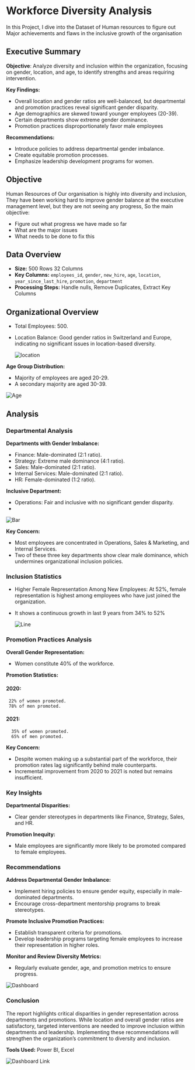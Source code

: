 # Workforce Diversity Analysis
In this Project, I dive into the Dataset of Human resources to figure out Major achievements and flaws in the inclusive growth of the organisation

## Executive Summary

**Objective**: Analyze diversity and inclusion within the organization, focusing on gender, location, and age, to identify strengths and areas requiring intervention.

**Key Findings:**
- Overall location and gender ratios are well-balanced, but departmental and promotion practices reveal significant gender disparity.
- Age demographics are skewed toward younger employees (20-39).
- Certain departments show extreme gender dominance.
- Promotion practices disproportionately favor male employees
  
**Recommendations:**
- Introduce policies to address departmental gender imbalance.
- Create equitable promotion processes.
- Emphasize leadership development programs for women.

## Objective
Human Resources of Our organisation is highly into diversity and inclusion, They have been working hard to improve gender balance at the executive management level, but they are not seeing any progress, So the main objective: 
- Figure out what progress we have made so far
- What are the major issues
- What needs to be done to fix this

## Data Overview
- **Size:** 500 Rows 32 Columns
- **Key Columns:** `employees_id`, `gender`, `new_hire`, `age`, `location`, `year_since_last_hire`, `promotion`, `department`
- **Processing Steps:** Handle nulls, Remove Duplicates, Extract Key Columns

## Organizational Overview

- Total Employees: 500.
- Location Balance: Good gender ratios in Switzerland and Europe, indicating no significant issues in location-based diversity.

  ![location](https://github.com/user-attachments/assets/94e950ca-6a1e-4e6c-abe9-86f4e90a4941)

  
**Age Group Distribution:**
  - Majority of employees are aged 20-29.
  - A secondary majority are aged 30-39.
    
![Age](https://github.com/user-attachments/assets/a0bd7cd1-38ba-4ae1-84fb-e95052cb16e1)

## Analysis
### Departmental Analysis

**Departments with Gender Imbalance:**
  - Finance: Male-dominated (2:1 ratio).
  - Strategy: Extreme male dominance (4:1 ratio).
  - Sales: Male-dominated (2:1 ratio).
  - Internal Services: Male-dominated (2:1 ratio).
  - HR: Female-dominated (1:2 ratio).

**Inclusive Department:**
  - Operations: Fair and inclusive with no significant gender disparity.
  - 
![Bar](https://github.com/user-attachments/assets/22299385-874f-4d39-b936-995baca97f77)

**Key Concern:**
  - Most employees are concentrated in Operations, Sales & Marketing, and Internal Services.
  - Two of these three key departments show clear male dominance, which undermines organizational inclusion policies.

### Inclusion Statistics
- Higher Female Representation Among New Employees: At 52%, female representation is highest among employees who have just joined the organization.
- It shows a continuous growth in last 9 years from 34% to 52%

  ![Line](https://github.com/user-attachments/assets/c78e4890-6db3-4760-9d5b-61ec942cd5d0)


###  Promotion Practices Analysis

**Overall Gender Representation:**
  
  - Women constitute 40% of the workforce.

**Promotion Statistics:**            
   #### 2020:     
     22% of women promoted.            
     78% of men promoted.           
   #### 2021:         
      35% of women promoted.       
      65% of men promoted.       

**Key Concern:** 
- Despite women making up a substantial part of the workforce, their promotion rates lag significantly behind male counterparts.
- Incremental improvement from 2020 to 2021 is noted but remains insufficient.

### Key Insights

**Departmental Disparities:**
  - Clear gender stereotypes in departments like Finance, Strategy, Sales, and HR.
    
**Promotion Inequity:**
- Male employees are significantly more likely to be promoted compared to female employees.

### Recommendations

**Address Departmental Gender Imbalance:**

- Implement hiring policies to ensure gender equity, especially in male-dominated departments.
- Encourage cross-department mentorship programs to break stereotypes.

**Promote Inclusive Promotion Practices:**
- Establish transparent criteria for promotions.
- Develop leadership programs targeting female employees to increase their representation in higher roles.

**Monitor and Review Diversity Metrics:**

- Regularly evaluate gender, age, and promotion metrics to ensure progress.
  
![Dashboard](https://github.com/user-attachments/assets/03a4f700-ec71-4859-a4b7-188a403cc4e3)

### Conclusion
The report highlights critical disparities in gender representation across departments and promotions. While location and overall gender ratios are satisfactory, targeted interventions are needed to improve inclusion within departments and leadership. Implementing these recommendations will strengthen the organization’s commitment to diversity and inclusion.

**Tools Used:** Power BI, Excel

![**Dashboard Link**](https://github.com/arpityadavphn/hr-diversity-dashboard/blob/main/Dashboard.pbix)

